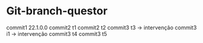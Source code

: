 # Git-branch-questor
commit1 22.1.0.0
commit2 t1
commit2 t2
commit3 t3 -> intervenção
commit3 i1 -> intervenção
commit3 t4
commit3 t5
